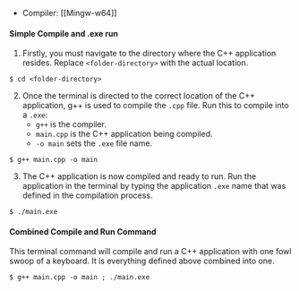 
- Compiler: [[Mingw-w64]]

#### Simple Compile and .exe run

1. Firstly, you must navigate to the directory where the C++ application resides. Replace `<folder-directory>` with the actual location.

```
$ cd <folder-directory> 
```

2. Once the terminal is directed to the correct location of the C++ application, g++ is used to compile the `.cpp` file. Run this to compile into a `.exe`:
	- `g++` is the compiler.
	- `main.cpp` is the C++ application being compiled.
	- `-o main` sets the `.exe` file name.
```
$ g++ main.cpp -o main
```

3. The C++ application is now compiled and ready to run. Run the application in the terminal by typing the application `.exe` name that was defined in the compilation process.

```
$ ./main.exe
```

#### Combined Compile and Run Command

This terminal command will compile and run a C++ application with one fowl swoop of a keyboard. It is everything defined above combined into one.  

```
$ g++ main.cpp -o main ; ./main.exe
```